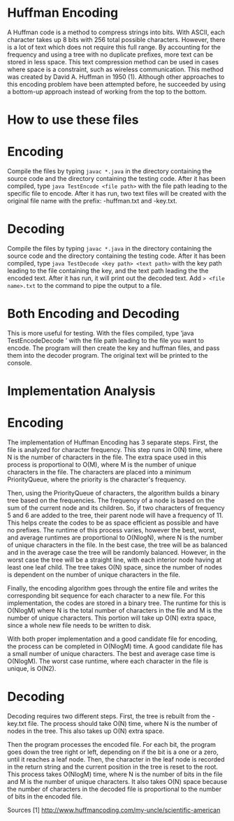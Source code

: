 # Huffman Encoding
A Huffman code is a method to compress strings into bits. With ASCII, each character takes up 8 bits with 256 total possible characters. However, there is a lot of text which does not require this full range. By accounting for the frequency and using a tree with no duplicate prefixes, more text can be stored in less space. This text compression method can be used in cases where space is a constraint, such as wireless communication.
This method was created by David A. Huffman in 1950 (1). Although other approaches to this encoding problem have been attempted before, he succeeded by using a bottom-up approach instead of working from the top to the bottom.
# How to use these files
# Encoding
Compile the files by typing `javac *.java` in the directory containing the source code and the directory containing the testing code. After it has been compiled, type `java TestEncode <file path>` with the file path leading to the specific file to encode.
After it has run, two text files will be created with the original file name with the prefix:
-huffman.txt and -key.txt.
# Decoding
Compile the files by typing `javac *.java` in the directory containing the source code and the directory containing the testing code. After it has been compiled, type `java TestDecode <key path> <text path>` with the key path leading to the file containing the key, and the text path leading the the encoded text.
After it has run, it will print out the decoded text. Add `> <file name>.txt` to the command to pipe the output to a file.
# Both Encoding and Decoding
This is more useful for testing. With the files compiled, type ‘java TestEncodeDecode <file path>’ with the file path leading to the file you want to encode. The program will then create the key and huffman files, and pass them into the decoder program. The original text will be printed to the console.
# Implementation Analysis
# Encoding
The implementation of Huffman Encoding has 3 separate steps.
First, the file is analyzed for character frequency. This step runs in O(N) time, where N is the number of characters in the file. The extra space used in this process  is proportional to O(M), where M is the number of unique characters in the file. The characters are placed into a minimum PriorityQueue, where the priority is the character's frequency.

Then, using the PriorityQueue of characters, the algorithm builds a binary tree based on the frequencies. The frequency of a node is based on the sum of the current node and its children. So, if two characters of frequency 5 and 6 are added to the tree, their parent node will have a frequency of 11. This helps create the codes to be as space efficient as possible and have no prefixes. The runtime of this process varies, however the best, worst, and average runtimes are proportional to O(NlogN), where N is the number of unique characters in the file. In the best case, the tree will be as balanced and in the average case the tree will be randomly balanced. However, in the worst case the tree will be a straight line, with each interior node having at least one leaf child. The tree takes O(N) space, since the number of nodes is dependent on the number of unique characters in the file.

Finally, the encoding algorithm goes through the entire file and writes the corresponding bit sequence for each character to a new file. For this implementation, the codes are stored in a binary tree. The runtime for this is O(NlogM) where N is the total number of characters in the file and M is the number of unique characters. This portion will take up O(N) extra space, since a whole new file needs to be written to disk.

With both proper implementation and a good candidate file for encoding, the process can be completed in O(NlogM) time. A good candidate file has a small number of unique characters. The best and average case time is O(NlogM). The worst case runtime, where each character in the file is unique, is O(N2).
# Decoding
Decoding requires two different steps. First, the tree is rebuilt from the -key.txt file. The process should take O(N) time, where N is the number of nodes in the tree. This also takes up O(N) extra space.

Then the program processes the encoded file. For each bit, the program goes down the tree right or left, depending on if the bit is a one or a zero, until it reaches a leaf node. Then, the character in the leaf node is recorded in the return string and the current position in the tree is reset to the root. This process takes O(NlogM) time, where N is the number of bits in the file and M is the number of unique characters. It also takes O(N) space because the number of characters in the decoded file is proportional to the number of bits in the encoded file.

Sources
[1] http://www.huffmancoding.com/my-uncle/scientific-american